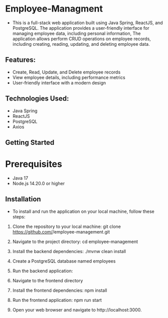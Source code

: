 # Employee-Managment
- This is a full-stack web application built using Java Spring, ReactJS, and PostgreSQL. The application provides a user-friendly interface for managing employee data, including personal information, The application allows  perform CRUD operations on employee records, including creating, reading, updating, and deleting employee data.

## Features:
- Create, Read, Update, and Delete employee records
- View employee details, including performance metrics
- User-friendly interface with a modern design

## Technologies Used:
- Java Spring
- ReactJS
- PostgreSQL
- Axios

## Getting Started
# Prerequisites
- Java 17 
- Node.js 14.20.0 or higher

## Installation
- To install and run the application on your local machine, follow these steps:
1. Clone the repository to your local machine:
  git clone https://github.com/<your-username>/employee-management.git

2. Navigate to the project directory: cd employee-management
3. Install the backend dependencies: ./mvnw clean install
4. Create a PostgreSQL database named employees
5. Run the backend application:
6. Navigate to the frontend directory
7. Install the frontend dependencies: npm install
8. Run the frontend application: npm run start
9. Open your web browser and navigate to http://localhost:3000.

  
